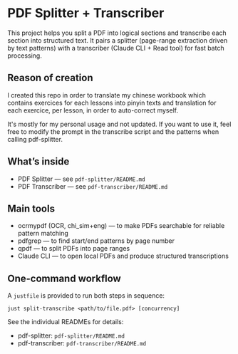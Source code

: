 # PDF Splitter + Transcriber

This project helps you split a PDF into logical sections and transcribe each section into structured text. It pairs a splitter (page-range extraction driven by text patterns) with a transcriber (Claude CLI + Read tool) for fast batch processing.

## Reason of creation

I created this repo in order to translate my chinese workbook which contains exercices for each lessons into pinyin texts and translation for each exercice, per lesson, in order to auto-correct myself. 

It's mostly for my personal usage and not updated. If you want to use it, feel free to modify the prompt in the transcribe script and the patterns when calling pdf-splitter.

## What’s inside
- PDF Splitter — see `pdf-splitter/README.md`
- PDF Transcriber — see `pdf-transcriber/README.md`

## Main tools

- ocrmypdf (OCR, chi_sim+eng) — to make PDFs searchable for reliable pattern matching
- pdfgrep — to find start/end patterns by page number
- qpdf — to split PDFs into page ranges
- Claude CLI — to open local PDFs and produce structured transcriptions

## One-command workflow
A `justfile` is provided to run both steps in sequence:

```
just split-transcribe <path/to/file.pdf> [concurrency]
```

See the individual READMEs for details:
- pdf-splitter: `pdf-splitter/README.md`
- pdf-transcriber: `pdf-transcriber/README.md`
